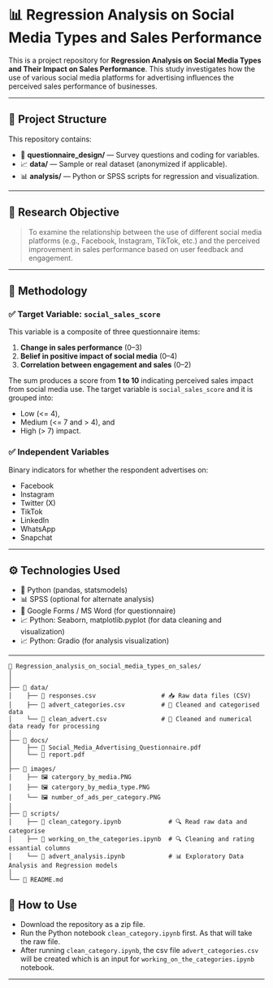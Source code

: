 # 📊 Regression Analysis on Social Media Types and Sales Performance

This is a project repository for **Regression Analysis on Social Media Types and Their Impact on Sales Performance**. This study investigates how the use of various social media platforms for advertising influences the perceived sales performance of businesses.

---

## 📁 Project Structure

This repository contains:
- 📄 **questionnaire_design/** — Survey questions and coding for variables.
- 📈 **data/** — Sample or real dataset (anonymized if applicable).
- 📊 **analysis/** — Python or SPSS scripts for regression and visualization.

---

## 🎯 Research Objective

> To examine the relationship between the use of different social media platforms (e.g., Facebook, Instagram, TikTok, etc.) and the perceived improvement in sales performance based on user feedback and engagement.

---

## 🧠 Methodology

### ✅ Target Variable: `social_sales_score`
This variable is a composite of three questionnaire items:
1. **Change in sales performance** (0–3)
2. **Belief in positive impact of social media** (0–4)
3. **Correlation between engagement and sales** (0–2)

The sum produces a score from **1 to 10** indicating perceived sales impact from social media use.
The target variable is `social_sales_score` and it is grouped into:
- Low (<= 4),
- Medium (<= 7 and > 4), and
- High (> 7) impact.

### ✅ Independent Variables
Binary indicators for whether the respondent advertises on:
- Facebook
- Instagram
- Twitter (X)
- TikTok
- LinkedIn
- WhatsApp
- Snapchat

---

## ⚙️ Technologies Used

- 🐍 Python (pandas, statsmodels)
- 📊 SPSS (optional for alternate analysis)
- 📄 Google Forms / MS Word (for questionnaire)
- 📈 Python: Seaborn, matplotlib.pyplot (for data cleaning and visualization)
- 📈 Python: Gradio (for analysis visualization)
  
---
```
📁 Regression_analysis_on_social_media_types_on_sales/
│
│
├── 📁 data/
│    ├── 📄 responses.csv                  # 📥 Raw data files (CSV)
│    ├── 📄 advert_categories.csv          # 🧹 Cleaned and categorised data 
│    └── 📄 clean_advert.csv               # 🧹 Cleaned and numerical data ready for processing
│
├── 📁 docs/
│    ├── 📄 Social_Media_Advertising_Questionnaire.pdf
│    └── 📄 report.pdf
│
├── 📁 images/
│    ├── 🖼️ catergory_by_media.PNG
│    ├── 🖼️ catergory_by_media_type.PNG
│    └── 🖼️ number_of_ads_per_category.PNG
│
├── 📁 scripts/
│    ├── 📓 clean_category.ipynb             # 🔍 Read raw data and categorise
│    ├── 📓 working_on_the_categories.ipynb  # 🔍 Cleaning and rating essantial columns
│    └── 📓 advert_analysis.ipynb            # 📊 Exploratory Data Analysis and Regression models
│
└── 📄 README.md

```

## 🧠 How to Use
- Download the repository as a zip file.
- Run the Python notebook `clean_category.ipynb` first. As that will take the raw file.
- After running `clean_category.ipynb`, the csv file `advert_categories.csv` will be created which is an input for `working_on_the_categories.ipynb` notebook.

---


